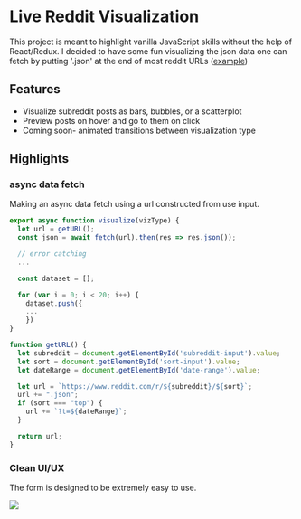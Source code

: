 # Live Reddit Visualization

This project is meant to highlight vanilla JavaScript skills without the help of React/Redux. I decided to have some fun visualizing the json data one can fetch by putting '.json' at the end of most reddit URLs ([example](https://www.reddit.com/hot.json))

## Features
* Visualize subreddit posts as bars, bubbles, or a scatterplot
* Preview posts on hover and go to them on click
* Coming soon- animated transitions between visualization type

## Highlights

### async data fetch
Making an async data fetch using a url constructed from use input.

```javascript
export async function visualize(vizType) {
  let url = getURL();
  const json = await fetch(url).then(res => res.json());

  // error catching
  ...

  const dataset = [];

  for (var i = 0; i < 20; i++) {
    dataset.push({
    ...
    })
}

function getURL() {
  let subreddit = document.getElementById('subreddit-input').value;
  let sort = document.getElementById('sort-input').value;
  let dateRange = document.getElementById('date-range').value;

  let url = `https://www.reddit.com/r/${subreddit}/${sort}`;
  url += ".json";
  if (sort === "top") {
    url += `?t=${dateRange}`;
  }

  return url;
}
```

### Clean UI/UX
The form is designed to be extremely easy to use.

![](https://github.com/MasonChinkin/redditVisualization/blob/master/dist/ui.gif?raw=true)
